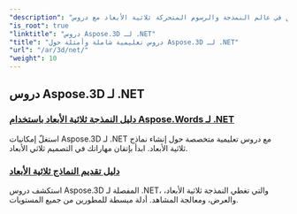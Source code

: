 ```yaml
---
"description": "انطلق في عالم النمذجة والرسوم المتحركة ثلاثية الأبعاد مع دروس Aspose.3D لـ .NET. ارتقِ بمشاريعك بسلاسة، من التصيير إلى البثق الخطي."
"is_root": true
"linktitle": "دروس Aspose.3D لـ .NET"
"title": "دروس تعليمية شاملة وأمثلة حول Aspose.3D لـ .NET"
"url": "/ar/3d/net/"
"weight": 10
---
```


## دروس Aspose.3D لـ .NET
### [دليل النمذجة ثلاثية الأبعاد باستخدام Aspose.Words لـ .NET](./guide-to-3d-modeling/)
استغلّ إمكانيات Aspose.3D لـ .NET مع دروس تعليمية متخصصة حول إنشاء نماذج ثلاثية الأبعاد. ابدأ بإتقان مهاراتك في التصميم ثلاثي الأبعاد.
### [دليل تقديم النماذج ثلاثية الأبعاد](./guide-to-rendering/)
استكشف دروس Aspose.3D المفصلة لـ .NET، والتي تغطي النمذجة ثلاثية الأبعاد، والعرض، ومعالجة المشاهد. أدلة مبسطة للمطورين من جميع المستويات.